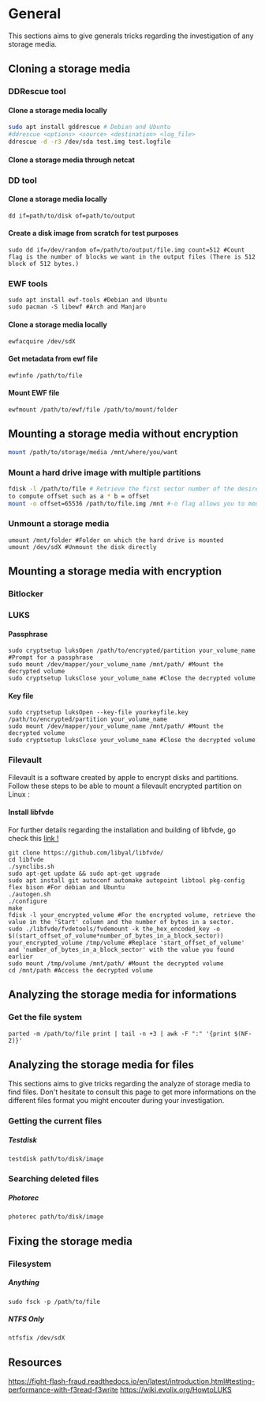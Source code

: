 # General
This sections aims to give generals tricks regarding the investigation of any storage media. 
## Cloning a storage media
### DDRescue tool
#### Clone a storage media locally
```bash
sudo apt install gddrescue # Debian and Ubuntu
#ddrescue <options> <source> <destination> <log_file>
ddrescue -d -r3 /dev/sda test.img test.logfile
```
#### Clone a storage media through netcat 
### DD tool
#### Clone a storage media locally
```
dd if=path/to/disk of=path/to/output
```
#### Create a disk image from scratch for test purposes
```
sudo dd if=/dev/random of=/path/to/output/file.img count=512 #Count flag is the number of blocks we want in the output files (There is 512 block of 512 bytes.)
```
### EWF tools
```
sudo apt install ewf-tools #Debian and Ubuntu
sudo pacman -S libewf #Arch and Manjaro
```
#### Clone a storage media locally
```
ewfacquire /dev/sdX
```
#### Get metadata from ewf file
```
ewfinfo /path/to/file
```
#### Mount EWF file
```
ewfmount /path/to/ewf/file /path/to/mount/folder
```
## Mounting a storage media without encryption
```bash
mount /path/to/storage/media /mnt/where/you/want
```
### Mount a hard drive image with multiple partitions
```bash
fdisk -l /path/to/file # Retrieve the first sector number of the desired partition (a) and the sector size (b)
to compute offset such as a * b = offset 
mount -o offset=65536 /path/to/file.img /mnt #-o flag allows you to mount the partition of your choice
```
### Unmount a storage media
```
umount /mnt/folder #Folder on which the hard drive is mounted
umount /dev/sdX #Unmount the disk directly
```
## Mounting a storage media with encryption
### Bitlocker
### LUKS
#### Passphrase
```
sudo cryptsetup luksOpen /path/to/encrypted/partition your_volume_name #Prompt for a passphrase
sudo mount /dev/mapper/your_volume_name /mnt/path/ #Mount the decrypted volume
sudo cryptsetup luksClose your_volume_name #Close the decrypted volume
```
#### Key file
```
sudo cryptsetup luksOpen --key-file yourkeyfile.key /path/to/encrypted/partition your_volume_name 
sudo mount /dev/mapper/your_volume_name /mnt/path/ #Mount the decrypted volume
sudo cryptsetup luksClose your_volume_name #Close the decrypted volume
```
### Filevault
Filevault is a software created by apple to encrypt disks and partitions. Follow these steps to be able to mount a filevault encrypted partition on Linux : 
#### Install libfvde
For further details regarding the installation and building of libfvde, go check this [link !](https://github.com/libyal/libfvde/wiki/Building)
```
git clone https://github.com/libyal/libfvde/
cd libfvde
./synclibs.sh
sudo apt-get update && sudo apt-get upgrade
sudo apt install git autoconf automake autopoint libtool pkg-config flex bison #For debian and Ubuntu 
./autogen.sh
./configure
make
fdisk -l your_encrypted_volume #For the encrypted volume, retrieve the value in the 'Start' column and the number of bytes in a sector.
sudo ./libfvde/fvdetools/fvdemount -k the_hex_encoded_key -o $((start_offset_of_volume*number_of_bytes_in_a_block_sector)) your_encrypted_volume /tmp/volume #Replace 'start_offset_of_volume' and 'number_of_bytes_in_a_block_sector' with the value you found earlier
sudo mount /tmp/volume /mnt/path/ #Mount the decrypted volume
cd /mnt/path #Access the decrypted volume
```
## Analyzing the storage media for informations 
### Get the file system
```
parted -m /path/to/file print | tail -n +3 | awk -F ":" '{print $(NF-2)}'
```
## Analyzing the storage media for files
This sections aims to give tricks regarding the analyze of storage media to find files. Don't hesitate to consult this page to get more informations on the different files format you might encouter during your investigation.
### Getting the current files
##### Testdisk
```
testdisk path/to/disk/image
```
### Searching deleted files
##### Photorec
```
photorec path/to/disk/image
```
## Fixing the storage media 
### Filesystem
##### Anything
```
sudo fsck -p /path/to/file
```
##### NTFS Only
```
ntfsfix /dev/sdX
```
## Resources
https://fight-flash-fraud.readthedocs.io/en/latest/introduction.html#testing-performance-with-f3read-f3write
https://wiki.evolix.org/HowtoLUKS